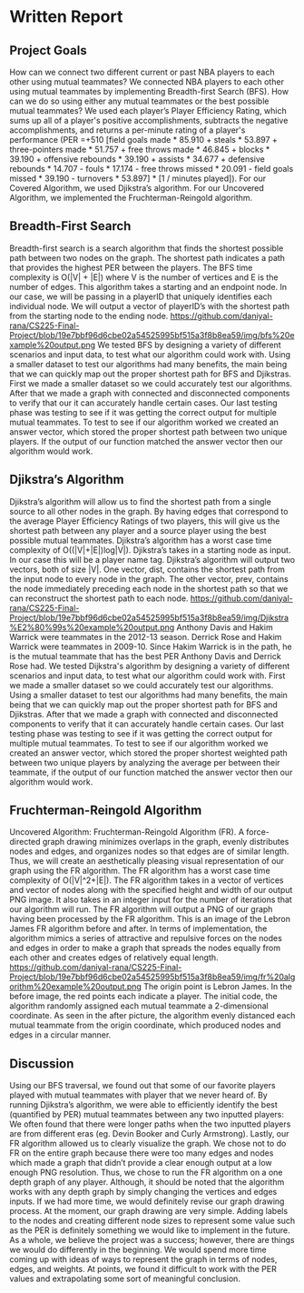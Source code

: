 # Written Report
## Project Goals
How can we connect two different current or past NBA players to each other using mutual teammates? We connected NBA players to each other using mutual teammates by implementing Breadth-first Search (BFS). How can we do so using either any mutual teammates or the best possible mutual teammates? We used each player’s Player Efficiency Rating, which sums up all of a player's positive accomplishments, subtracts the negative accomplishments, and returns a per-minute rating of a player's performance (PER =+510 [field goals made * 85.910 + steals * 53.897 + three-pointers made * 51.757 + free throws made * 46.845 + blocks * 39.190 + offensive rebounds * 39.190 + assists * 34.677 + defensive rebounds * 14.707 - fouls * 17.174 - free throws missed * 20.091 - field goals missed * 39.190 - turnovers * 53.897] * [1 / minutes played]). For our Covered Algorithm, we used Djikstra’s algorithm. For our Uncovered Algorithm, we implemented the Fruchterman-Reingold algorithm.
## Breadth-First Search
Breadth-first search is a search algorithm that finds the shortest possible path between two nodes on the graph. The shortest path indicates a path that provides the highest PER between the players. The BFS time complexity is O(|V| + |E|) where V is the number of vertices and E is the number of edges. This algorithm takes a starting and an endpoint node. In our case, we will be passing in a playerID that uniquely identifies each individual node. We will output a vector of playerID’s with the shortest path from the starting node to the ending node.
https://github.com/daniyal-rana/CS225-Final-Project/blob/19e7bbf96d6cbe02a54525995bf515a3f8b8ea59/img/bfs%20example%20output.png
We tested BFS by designing a variety of different scenarios and input data, to test what our algorithm could work with. Using a smaller dataset to test our algorithms had many benefits, the main being that we can quickly map out the proper shortest path for BFS and Djikstras. First we made a smaller dataset so we could accurately test our algorithms. After that we made a graph with connected and disconnected components to verify that our it can accurately handle certain cases. Our last testing phase was testing to see if it was getting the correct output for multiple mutual teammates. To test to see if our algorithm worked we created an answer vector, which stored the proper shortest path between two unique players. If the output of our function matched the answer vector then our algorithm would work.
## Djikstra’s Algorithm
Djikstra’s algorithm will allow us to find the shortest path from a single source to all other nodes in the graph. By having edges that correspond to the average Player Efficiency Ratings of two players, this will give us the shortest path between any player and a source player using the best possible mutual teammates. Djikstra’s algorithm has a worst case time complexity of O((|V|+|E|)log|V|). Djikstra’s takes in a starting node as input. In our case this will be a player name tag. Djikstra’s algorithm will output two vectors, both of size |V|. One vector, dist, contains the shortest path from the input node to every node in the graph. The other vector, prev, contains the node immediately preceding each node in the shortest path so that we can reconstruct the shortest path to each node. 
https://github.com/daniyal-rana/CS225-Final-Project/blob/19e7bbf96d6cbe02a54525995bf515a3f8b8ea59/img/Djikstra%E2%80%99s%20example%20output.png
Anthony Davis and Hakim Warrick were teammates in the 2012-13 season. Derrick Rose and Hakim Warrick were teammates in 2009-10. Since Hakim Warrick is in the path, he is the mutual teammate that has the best PER Anthony Davis and Derrick Rose had.
We tested Dijkstra's algorithm by designing a variety of different scenarios and input data, to test what our algorithm could work with. First we made a smaller dataset so we could accurately test our algorithms. Using a smaller dataset to test our algorithms had many benefits, the main being that we can quickly map out the proper shortest path for BFS and Djikstras. After that we made a graph with connected and disconnected components to verify that it can accurately handle certain cases. Our last testing phase was testing to see if it was getting the correct output for multiple mutual teammates. To test to see if our algorithm worked we created an answer vector, which stored the proper shortest  weighted path between two unique players by analyzing the average per between their teammate, if the output of our function matched the answer vector then our algorithm would work. 
##  Fruchterman-Reingold Algorithm
Uncovered Algorithm: Fruchterman-Reingold Algorithm (FR). A force-directed graph drawing minimizes overlaps in the graph, evenly distributes nodes and edges, and organizes nodes so that edges are of similar length. Thus, we will create an aesthetically pleasing visual representation of our graph using the FR algorithm. The FR algorithm has a worst case time complexity of O(|V|^2+|E|). The FR algorithm takes in a vector of vertices and vector of nodes along with the specified height and width of our output PNG image. It also takes in an integer input for the number of iterations that our algorithm will run. The FR algorithm will output a PNG of our graph having been processed by the FR algorithm. This is an image of the Lebron James FR algorithm before and after. In terms of implementation, the algorithm mimics a series of attractive and repulsive forces on the nodes and edges in order to make a graph that spreads the nodes equally from each other and creates edges of relatively equal length.
https://github.com/daniyal-rana/CS225-Final-Project/blob/19e7bbf96d6cbe02a54525995bf515a3f8b8ea59/img/fr%20algorithm%20example%20output.png
	The origin point is Lebron James. In the before image, the red points each indicate a player. The initial code, the algorithm randomly assigned each mutual teammate a 2-dimensional coordinate. As seen in the after picture, the algorithm evenly distanced each mutual teammate from the origin coordinate, which produced nodes and edges in a circular manner.
## Discussion
Using our BFS traversal, we found out that some of our favorite players played with mutual teammates with player that we never heard of. 
By running Djikstra’s algorithm, we were able to efficiently identify the best (quantified by PER) mutual teammates between any two inputted players: We often found that there were longer paths when the two inputted players are from different eras (eg. Devin Booker and Curly Armstrong). 
Lastly, our FR algorithm allowed us to clearly visualize the graph. We chose not to do FR on the entire graph because there were too many edges and nodes which made a graph that didn’t provide a clear enough output at a low enough PNG resolution. Thus, we chose to run the FR algorithm on a one depth graph of any player. Although, it should be noted that the algorithm works with any depth graph by simply changing the vertices and edges inputs. If we had more time, we would definitely revise our graph drawing process. At the moment, our graph drawing are very simple. Adding labels to the nodes and creating different node sizes to represent some value such as the PER is definitely something we would like to implement in the future. As a whole, we believe the project was a success; however, there are things we would do differently in the beginning. We would spend more time coming up with ideas of ways to represent the graph in terms of nodes, edges, and weights. At points, we found it difficult to work with the PER values and extrapolating some sort of meaningful conclusion.
